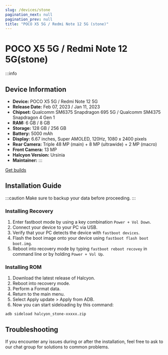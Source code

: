 ```yaml
---
slug: /devices/stone
pagination_next: null
pagination_prev: null
title: "POCO X5 5G / Redmi Note 12 5G (stone)"
---
```


# POCO X5 5G / Redmi Note 12 5G(stone)
:::info
## Device Information

- **Device:** POCO X5 5G / Redmi Note 12 5G
- **Release Date:** Feb 07, 2023 / Jan 11, 2023
- **Chipset:** 	Qualcomm SM6375 Snapdragon 695 5G / Qualcomm SM4375 Snapdragon 4 Gen 1
- **RAM:** 6 GB / 8 GB
- **Storage:** 128 GB / 256 GB
- **Battery:** 5000 mAh
- **Display:** 6.67 inches, Super AMOLED, 120Hz, 1080 x 2400 pixels
- **Rear Camera:** Triple 48 MP (main) + 8 MP (ultrawide) + 2 MP (macro)
- **Front Camera:** 13 MP
- **Halcyon Version:** Ursinia
- **Maintainer:**
:::

<a href="https://www.pling.com/p/2058150/" class="button button--primary">Get builds</a>

## Installation Guide
:::caution
Make sure to backup your data before proceeding.
:::

### Installing Recovery
1. Enter fastboot mode by using a key combination `Power + Vol Down`.
2. Connect your device to your PC via USB.
4. Verify that your PC detects the device with `fastboot devices`.
5. Flash the boot image onto your device using `fastboot flash boot boot.img`.
8. Reboot into recovery mode by typing `fastboot reboot recovey` in command line or by holding `Power + Vol Up`.

### Installing ROM
1. Download the latest release of Halcyon.
2. Reboot into recovery mode.
3. Perform a Format data.
4. Return to the main menu.
5. Select Apply update > Apply from ADB.
6. Now you can start sideloading by this command:
```
adb sideload halcyon_stone-xxxxx.zip
```

## Troubleshooting

If you encounter any issues during or after the installation, feel free to ask to our chat group for solutions to common problems.
